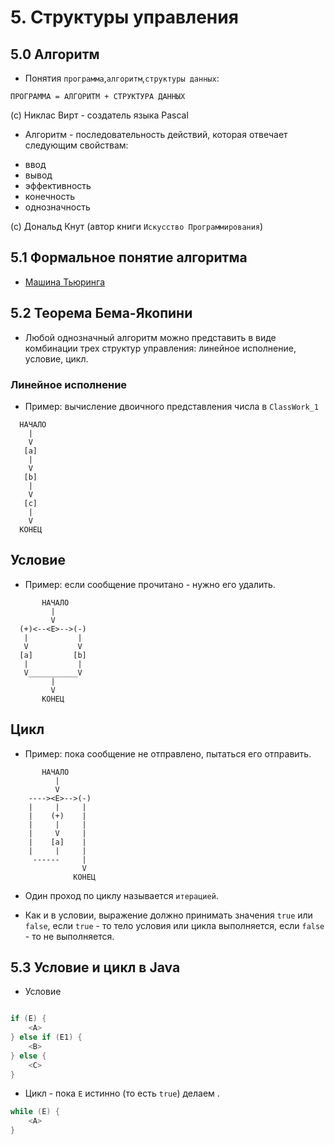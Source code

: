 # 5. Структуры управления

## 5.0 Алгоритм

* Понятия `программа`,`алгоритм`,`структуры данных`:

```
ПРОГРАММА = АЛГОРИТМ + СТРУКТУРА ДАННЫХ
```
(с) Никлас Вирт - создатель языка Pascal

* Алгоритм - последовательность действий, которая отвечает следующим свойствам:

- ввод
- вывод
- эффективность
- конечность
- однозначность

(с) Дональд Кнут (автор книги `Искусство Программирования`)

## 5.1 Формальное понятие алгоритма

* [Машина Тьюринга](https://ru.wikipedia.org/wiki/%D0%9C%D0%B0%D1%88%D0%B8%D0%BD%D0%B0_%D0%A2%D1%8C%D1%8E%D1%80%D0%B8%D0%BD%D0%B3%D0%B0)

## 5.2 Теорема Бема-Якопини

* Любой однозначный алгоритм можно представить в виде комбинации трех структур управления: линейное исполнение, условие, цикл.

### Линейное исполнение

* Пример: вычисление двоичного представления числа в `ClassWork_1`

```
  НАЧАЛО
    |
    V
   [a]
    |
    V
   [b]
    |
    V
   [c]
    |
    V
  КОНЕЦ
```

## Условие

* Пример: если сообщение прочитано - нужно его удалить.

```
       НАЧАЛО
         |
         V
  (+)<--<E>-->(-)
   |           |
   V           V
  [a]         [b]
   |           |
   V___________V
         |
         V
       КОНЕЦ
```

## Цикл

* Пример: пока сообщение не отправлено, пытаться его отправить.

```
       НАЧАЛО
          |
          V
    ----><E>-->(-)
    |     |     |
    |    (+)    |
    |     |     |
    |     V     |     
    |    [a]    |     
    |     |     |     
     ------     |
                V
              КОНЕЦ
```

* Один проход по циклу называется `итерацией`.

* Как и в условии, выражение <E> должно принимать значения `true` или `false`, если `true` - то тело условия или цикла выполняется, если `false` - то не выполняется.

## 5.3 Условие и цикл в Java

* Условие 

```JAVA

if (E) {
	<A>
} else if (E1) {
	<B>
} else {
	<C>
}
```

* Цикл - пока `E` истинно (то есть `true`) делаем <A>.

```JAVA
while (E) {
	<A>
}
```